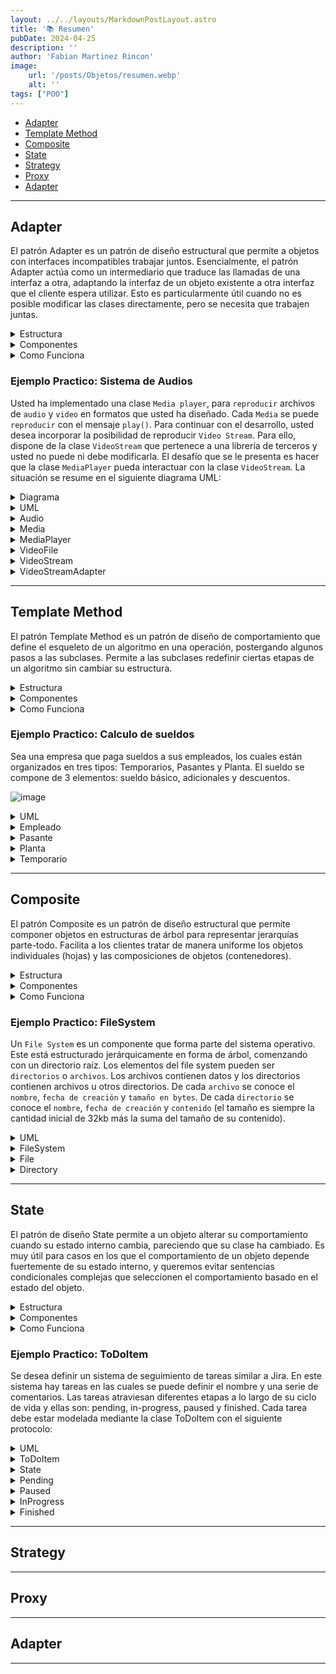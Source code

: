 ```yaml
---
layout: ../../layouts/MarkdownPostLayout.astro
title: '📚 Resumen'
pubDate: 2024-04-25
description: ''
author: 'Fabian Martinez Rincon'
image:
    url: '/posts/Objetos/resumen.webp'
    alt: ''
tags: ["POO"]
---
```


- [Adapter](#adapter)
- [Template Method](#template-method)
- [Composite](#composite)
- [State](#state)
- [Strategy](#strategy)
- [Proxy](#proxy)
- [Adapter](#adapter)

---

## Adapter

El patrón Adapter es un patrón de diseño estructural que permite a objetos con interfaces incompatibles trabajar juntos. Esencialmente, el patrón Adapter actúa como un intermediario que traduce las llamadas de una interfaz a otra, adaptando la interfaz de un objeto existente a otra interfaz que el cliente espera utilizar. Esto es particularmente útil cuando no es posible modificar las clases directamente, pero se necesita que trabajen juntas.

<details><summary>Estructura</summary>

![image](https://github.com/Fabian-Martinez-Rincon/Rincon-De-Fabo/assets/55964635/7e5f0109-93bb-48da-a8c2-232d8f279c56)

</details>

<details><summary>Componentes</summary>

1. **Client (Cliente)**: Es la clase que interactúa con la interfaz `Target`. Esta clase necesita una operación específica y espera poder llamarla a través de una interfaz conocida (`Request()`).

2. **Target (Objetivo)**: Es la interfaz que define el dominio de métodos que el `Client` utiliza. En este caso, tiene un método `Request()` que el cliente llama para realizar alguna acción.

3. **Adapter (Adaptador)**: Es la clase que implementa la interfaz `Target` y traduce las llamadas del cliente a una interfaz comprensible para el `Adaptee`. En este caso, el método `Request()` es implementado por el `Adapter` de manera que pueda invocar el método `SpecificRequest()` del `Adaptee`.

4. **Adaptee (Adaptado)**: Es la clase que tiene una interfaz diferente (`SpecificRequest()`) que necesita ser adaptada. Esta clase realiza una función necesaria, pero su interfaz no es compatible con la que el cliente espera.

5. **Relaciones**:
    - **Client -> Target**: El cliente realiza llamadas al `Target`.
    - **Adapter -> Adaptee**: El adaptador conoce al adaptado y puede invocar sus métodos.
    - **Target <- Adapter**: El adaptador implementa la interfaz objetivo y traduce las llamadas de `Request()` a `SpecificRequest()`.
</details>

<details><summary>Como Funciona</summary>

Cuando el `Client` quiere hacer una llamada a `Request()`, realmente quiere que se ejecute la funcionalidad de `SpecificRequest()` que está en el `Adaptee`. Sin embargo, el cliente no puede hacer esto directamente porque las dos interfaces son incompatibles. Aquí es donde entra el `Adapter`:

1. El `Client` llama a `Request()` en el `Adapter`.
2. El `Adapter` recibe esta llamada y la "adapta" o traduce a una o más llamadas a `SpecificRequest()` del `Adaptee`.
3. El `Adaptee` no sabe que el `Adapter` está involucrado; simplemente ve que se llama a su método `SpecificRequest()` y responde como de costumbre.
4. El `Adapter` puede hacer cualquier trabajo adicional necesario para transformar los datos o el formato de llamada entre `Request()` y `SpecificRequest()`, si es necesario.
</details>



### Ejemplo Practico: Sistema de Audios

Usted ha implementado una clase `Media player`, para `reproducir` archivos de `audio` y `video` en formatos que usted ha diseñado. Cada `Media` se puede `reproducir` con el mensaje `play()`. Para continuar con el desarrollo, usted desea incorporar la posibilidad de reproducir `Video Stream`. Para ello, dispone de la clase `VideoStream` que pertenece a una librería de terceros y usted no puede ni debe modificarla. El desafío que se le presenta es hacer que la clase `MediaPlayer` pueda interactuar con la clase `VideoStream`. 
La situación se resume en el siguiente diagrama UML:

<details><summary>Diagrama</summary>

![image](https://github.com/Fabian-Martinez-Rincon/Fabian-Martinez-Rincon/assets/55964635/29e8bb02-4b80-4879-8835-97efffde2249)
</details>



<details><summary>UML</summary>

![image](/posts/Objetos/adapterExample.PNG)
</details>

<details><summary>Audio</summary>

```java
public class Audio extends Media {
	public String play() {
		return "Jaloner - Recopilación mejores rapeos 3.mp3";
	}
}
```
</details>

<details><summary>Media</summary>

```java
public abstract class Media {
	public abstract String play();
}
```
</details>

<details><summary>MediaPlayer</summary>

```java
public class MediaPlayer {
	private Media media;
	
	public MediaPlayer(Media media) {
		this.media = media;
	}
	
	public String playMedia() {
		return media.play();
	}
}
```
</details>

<details><summary>VideoFile</summary>

```java
public class VideoFile extends Media {
	public String play() {
		return "Acru - Román (Videoclip Oficial).mp4";
	}
}
```
</details>

<details><summary>VideoStream</summary>

```java
public class VideoStream {
	public String reproduce() {
		return "me roban en directo y pasa esto.stream";
	}
}
```
</details>

<details><summary>VideoStreamAdapter</summary>

```java
public class VideoStreamAdapter extends Media {
	private VideoStream adaptee;

	public String play() {
		return adaptee.reproduce();
	}
}
```
</details>

---

## Template Method


El patrón Template Method es un patrón de diseño de comportamiento que define el esqueleto de un algoritmo en una operación, postergando algunos pasos a las subclases. Permite a las subclases redefinir ciertas etapas de un algoritmo sin cambiar su estructura.

<details><summary>Estructura</summary>

![image](https://github.com/Fabian-Martinez-Rincon/Fabian-Martinez-Rincon/assets/55964635/a3e8c7d5-6e4a-4cac-8ae8-c165ea63a381)

</details>

<details><summary>Componentes</summary>

1. **AbstractClass**: Esta es una clase abstracta que define tres elementos:
   - **TemplateMethod()**: Es el método de plantilla que define el esqueleto de un algoritmo. En el contexto de este método, se llamará a las operaciones primitivas en un orden específico. Este método es crucial porque impone la estructura del algoritmo y será invocado por el cliente.
   - **PrimitiveOperation1() y PrimitiveOperation2()**: Son las operaciones primitivas que deben ser implementadas por las subclases concretas. Son "pasos" abstractos dentro del algoritmo definido por `TemplateMethod()`.

2. **ConcreteClass**: Esta es la clase concreta que hereda de `AbstractClass` y proporciona implementaciones específicas para las operaciones primitivas:
   - **PrimitiveOperation1() y PrimitiveOperation2()**: En `ConcreteClass`, estos métodos son sobrescritos para realizar tareas específicas que varían entre diferentes subclases.

3. **Relación de herencia**: La flecha de herencia indica que `ConcreteClass` es una subclase de `AbstractClass` y, por lo tanto, hereda o debe proporcionar implementaciones concretas de los métodos abstractos definidos en la clase abstracta.

</details>

<details><summary>Como Funciona</summary>

- El cliente llama al `TemplateMethod()` en la instancia de `ConcreteClass`.
- El `TemplateMethod()` ejecuta y coordina cuándo se deben realizar las operaciones primitivas.
- Las operaciones primitivas `PrimitiveOperation1()` y `PrimitiveOperation2()` son llamadas desde el `TemplateMethod()` en el orden definido por la lógica del algoritmo. Estas operaciones se ejecutan según las implementaciones específicas proporcionadas en `ConcreteClass`.
</details>

### Ejemplo Practico: Calculo de sueldos

Sea una empresa que paga sueldos a sus empleados, los cuales están organizados en tres tipos: Temporarios, Pasantes y Planta. El sueldo se compone de 3 elementos: sueldo básico, adicionales y descuentos. 

![image](https://github.com/Fabian-Martinez-Rincon/Fabian-Martinez-Rincon/assets/55964635/0d6fe056-3568-4d28-b23d-e50cfbf00617)

<details><summary>UML</summary>

![image](https://github.com/Fabian-Martinez-Rincon/Fabian-Martinez-Rincon/assets/55964635/8c94e215-6081-4ccd-bd29-d08b7d22935b)
</details>

<details><summary>Empleado</summary>

```java
public abstract class Empleado {
	private int cantidadHijos;
	private boolean estaCasado;
	
	public Empleado(int cantidadHijos, boolean estaCasado) {
		this.cantidadHijos = cantidadHijos;
		this.estaCasado = estaCasado;
	}
	
	public double calcularSueldo() {
		return this.getBasico() + this.getAdicional() - this.getDescuento();
	}
	
	public abstract double getBasico();
	public abstract double getAdicional();

    public double getDescuento(){ 
        return (this.getBasico() * 0.13) + (this.getAdicional() * 0.5); 
    }
}
```
</details>

<details><summary>Pasante</summary>

```java
public class Pasante extends Empleado {
	private int examenesRendidos;

	public Pasante(int examenesRendidos) {
		this.examenesRendidos = examenesRendidos;
	}

	public double getBasico() {
		return 20000;
	}

	public double getAdicional() {
		return this.examenesRendidos * 2000;
	}
}
```
</details>

<details><summary>Planta</summary>

```java
public class Planta extends Empleado{
	private int antiguedad;

	public Planta(int cantidadHijos, boolean casado, int antiguedad) {
		super(cantidadHijos, casado);
		this.antiguedad = antiguedad;
	}

	public double getBasico() {
		return 50000;
	}

	public double getAdicional() {
        double sueldo = 0;
        if (this.isCasado()){
            sueldo = 5000;
        }
        return sueldo + (this.getCantidadHijos() * 2000) + (this.antiguedad * 2000);
	}
}
```
</details>

<details><summary>Temporario</summary>

```java
public class Temporario extends Empleado{
	private int cantidadHoras;

	public Temporario(int cantidadHijos, boolean estaCasado, int cantidadHoras) {
		super(cantidadHijos, estaCasado);
		this.cantidadHoras = cantidadHoras;
	}

	public double getBasico() {
		return 20000 + this.cantidadHoras * 300 ;
	}

	public double getAdicional() {
        double sueldo = 0;
        if (this.isCasado()){
            sueldo = 5000;
        }
        return sueldo + (this.getCantidadHijos() * 2000);
	}
}
```
</details>

---

## Composite

El patrón Composite es un patrón de diseño estructural que permite componer objetos en estructuras de árbol para representar jerarquías parte-todo. Facilita a los clientes tratar de manera uniforme los objetos individuales (hojas) y las composiciones de objetos (contenedores).

<details><summary>Estructura</summary>

![image](https://github.com/Fabian-Martinez-Rincon/Fabian-Martinez-Rincon/assets/55964635/7dfe597b-2c58-45c7-9493-3bc218f9181d)

</details>

<details><summary>Componentes</summary>

1. **Component**: Es una interfaz o clase abstracta que declara la interfaz común para objetos en la composición. Incluye métodos para manipular y acceder a los hijos, así como para realizar operaciones (`Operation()`). Esta interfaz es esencial para tratar los objetos `Leaf` y `Composite` de la misma manera.

2. **Leaf**: Representa objetos finales en la composición que no tienen hijos. Realiza las operaciones definidas por `Component`. La clase `Leaf` implementa los comportamientos para los objetos primitivos de la composición.

3. **Composite**: Es una clase que almacena componentes hijos (`Leaf` u otros `Composite`). Implementa los métodos de `Component` relacionados con los hijos y, al realizar una operación (`Operation()`), típicamente recorre sus elementos hijos y les invoca dicha operación, acumulando o realizando una acción colectiva.

4. **Client**: Es una clase que manipula objetos a través de la interfaz de `Component`. Gracias a esta interfaz común, el `Client` puede trabajar de manera uniforme con hojas individuales o con grupos de objetos (compuestos).

</details>

<details><summary>Como Funciona</summary>

- El `Client` hace una llamada a `Operation()` en un `Component` (puede ser tanto un `Leaf` como un `Composite`).
- Si el `Component` es un `Leaf`, simplemente realiza la operación.
- Si el `Component` es un `Composite`, puede realizar alguna operación propia y luego propagar la llamada a `Operation()` a sus hijos, iterando sobre ellos a través de una operación como `for (Component g : children) { g.Operation(); }`.

</details>

### Ejemplo Practico: FileSystem

Un `File System` es un componente que forma parte del sistema operativo. Este está estructurado jerárquicamente en forma de árbol, comenzando con un directorio raíz.
Los elementos del file system pueden ser `directorios` o `archivos`. Los archivos contienen datos y los directorios contienen archivos u otros directorios. De cada `archivo` se conoce el `nombre`, `fecha de creación` y `tamaño en bytes`. De cada `directorio` se conoce el `nombre`, `fecha de creación` y `contenido` (el tamaño es siempre la cantidad inicial de 32kb más la suma del tamaño de su contenido).

<details><summary>UML</summary>

![image](https://github.com/Fabian-Martinez-Rincon/Fabian-Martinez-Rincon/assets/55964635/ccd24973-2d85-4d0a-91f6-0599d2e1ac95)

</details>

<details><summary>FileSystem</summary>

```java
public abstract class FileSystem{
	private String nombre;
	private LocalDate fecha;
	
	public FileSystem(String nombre, LocalDate fecha) {
		this.nombre = nombre;
		this.fecha = fecha;
	}
	
	public String getNombre() {return this.nombre;}
	public LocalDate getFecha() {return this.fecha;}
	
	public abstract int tamanoTotalOcupado();
    public abstract Archivo archivoMasGrande();
    public abstract Archivo archivoMasNuevo();
}
```
</details>

<details><summary>File</summary>

```java
public class File extends FileSystem{
	private int tamanio;
	
	public File(String nombre, LocalDate fecha, int tamanio) {
		super(nombre, fecha);
		this.tamanio = tamanio;
	}
	
	public File archivoMasGrande() {return this;}

	public File archivoMasNuevo() { return this;}

	public int tamanoTotalOcupado() { return this.tamano;}
}
```
</details>

<details><summary>Directory</summary>

```java
public class Directorio extends FileSystem {
	private List<FileSystem> files;

	public Directorio(String nombre, LocalDate fecha) {
		super(nombre, fecha);
		this.files = new ArrayList<>();
	}
	
	public void agregar(FileSystem archivo) {this.files.add(archivo);}
	
	public File tamanoTotalOcupado() {
		return (this.files.stream()
				.mapToInt(file -> file.tamanoTotalOcupado())
				.sum()
		) + 32;
	}
	
    public File archivoMasGrande() {
    	return this.files.stream()
				.map(file -> file.archivoMasGrande())
				.max((a1,a2) -> Integer.compare(
					a1.tamanoTotalOcupado(),
					a2.tamanoTotalOcupado()
				)).orElse(null);	
    }
    
    public File archivoMasNuevo() {
		return this.files.stream()
				.map(file -> file.archivoMasNuevo())
				.max((a1,a2) -> a1.getFecha()
				.compareTo(a2.getFecha()))
				.orElse(null);
    }
}
```
</details>

---

## State

El patrón de diseño State permite a un objeto alterar su comportamiento cuando su estado interno cambia, pareciendo que su clase ha cambiado. Es muy útil para casos en los que el comportamiento de un objeto depende fuertemente de su estado interno, y queremos evitar sentencias condicionales complejas que seleccionen el comportamiento basado en el estado del objeto.

<details><summary>Estructura</summary>

![image](https://github.com/Fabian-Martinez-Rincon/Fabian-Martinez-Rincon/assets/55964635/f6296652-d325-4932-976b-851239c0ff87)
</details>

<details><summary>Componentes</summary>

1. **Context (Contexto)**: 
   - Es la clase que tiene un estado interno que puede variar a lo largo de su vida. En el diagrama, `Context` tiene un método `Request()`, que es probablemente la forma en que el cliente interactúa con el estado. Internamente, este método delegará la petición al estado actual.

2. **State (Estado)**:
   - Es una interfaz o clase abstracta que define un método `Handle()`. Este método es utilizado por el `Context` para delegar operaciones basadas en su estado interno.

3. **ConcreteStateA / ConcreteStateB**:
   - Son clases concretas que implementan la interfaz `State`. Cada una representa un estado específico del `Context`. Al cambiar el objeto `State` en el `Context` a diferentes subclases de `State`, cambias el comportamiento del `Context` cuando se llama a `Request()`.

4. **Transiciones**:
   - El estado del `Context` se cambia mediante la asignación de una nueva instancia de `ConcreteState` al atributo `state` del `Context`. Cuando se invoca `Request()`, la llamada se delega a `state->Handle()`, lo que resulta en comportamientos diferentes dependiendo del objeto `ConcreteState` actual asignado en `state`.
</details>

<details><summary>Como Funciona</summary>

- El `Client` hace una llamada a `Request()` en un objeto `Context`.
- El objeto `Context` delega la llamada a `Handle()` en su atributo `state`, que es del tipo `State`.
- Dependiendo de la implementación concreta de `State` (ya sea `ConcreteStateA` o `ConcreteStateB`), el comportamiento de la llamada a `Request()` puede variar significativamente.
- Cuando es necesario cambiar el comportamiento del `Context`, su atributo `state` se asigna a una instancia diferente de una clase que implementa la interfaz `State`.
</details>

### Ejemplo Practico: ToDoItem

Se desea definir un sistema de seguimiento de tareas similar a Jira. 
En este sistema hay tareas en las cuales se puede definir el nombre y una serie de comentarios. Las tareas atraviesan diferentes etapas a lo largo de su ciclo de vida y ellas son: pending, in-progress, paused y finished. Cada tarea debe estar modelada mediante la clase ToDoItem con el siguiente protocolo: 

<details><summary>UML</summary>

![image](https://github.com/Fabian-Martinez-Rincon/Fabian-Martinez-Rincon/assets/55964635/9c6ce682-1229-43fd-88e4-efb642ac5b23)

</details>

<details><summary>ToDoItem</summary>

```java
public class ToDoItem {
	private String name;
	private State state;
	private List<String> comentarios;
	private LocalDateTime fechaInicio;
	private LocalDateTime fechaFin;

	public ToDoItem(String name) {
		this.name = name;
		this.comentarios = new ArrayList<>();
		this.setState(new Pending(this));
	}
	
	public void start() { this.state.start();}

	public void togglePause() {this.state.togglePause();}

	public void finish() {this.state.finish();}

	 public Duration workedTime() { return this.state.workedTime();}

	public void addComment(String comment) {this.state.addComment(comment);}
}
```
</details>

<details><summary>State</summary>

```java
public abstract class State {
	private ToDoItem task;
	
	public State (ToDoItem task) {
		this.task = task;
	}

	public abstract void start();
	public abstract void togglePause();
	public abstract void finish();

	public Duration workedTime() {
		return Duration.between(this.task.getStart(),this.task.getEnd());
	}
	
	public void addComment(String comment) {
		this.task.getCommentaries().add(comment);
	}
}
```
</details>



<details><summary>Pending</summary>

```java
public class Pending extends State{
	public Pending(ToDoItem task) {
		super(task);
	}

	public void start() {
		this.getTask().setState(new InProgress(this.getTask()));
		this.getTask().setStart(LocalDateTime.now());
	}

	public void togglePause() {
		throw new RuntimeException("ERROR: you can't pause (or unpause) in pending state");
	}

	public void finish() {}

	public Duration workedTime() {
		throw new RuntimeException("ERROR: the task never started");
	}
}
```
</details>

<details><summary>Paused</summary>

```java
public class Paused extends State{
	public Paused(ToDoItem task) {
		super(task);
	}

	public void start() {}

	public void togglePause() {
		this.getTask().setState(new InProgress(this.getTask()));
		
	}

	public void finish() {
		this.getTask().setState(new Finished(this.getTask()));
		this.getTask().setEnd(LocalDateTime.now());
	}
}
```
</details>

<details><summary>InProgress</summary>

```java
public class InProgress extends State{
	public InProgress(ToDoItem task) {
		super(task);
	}

	public void start() {}

	public void togglePause() {
		this.getTask().setState(new Paused(this.getTask()));
	}

	public void finish() {
		this.getTask().setState(new Finished(this.getTask()));
		this.getTask().setEnd(LocalDateTime.now());
	}
}
```
</details>

<details><summary>Finished</summary>

```java
public class Finished extends State{
	public Finished(ToDoItem task) {
		super(task);
	}

	public void start() {}

	public void togglePause() {
		throw new RuntimeException("ERROR: you can't pause (or unpause) in finished state");
	}

	public void finish() {}
	public void addComment(String comment) {}
}
```
</details>

---

## Strategy

---

## Proxy

---

## Adapter

---

